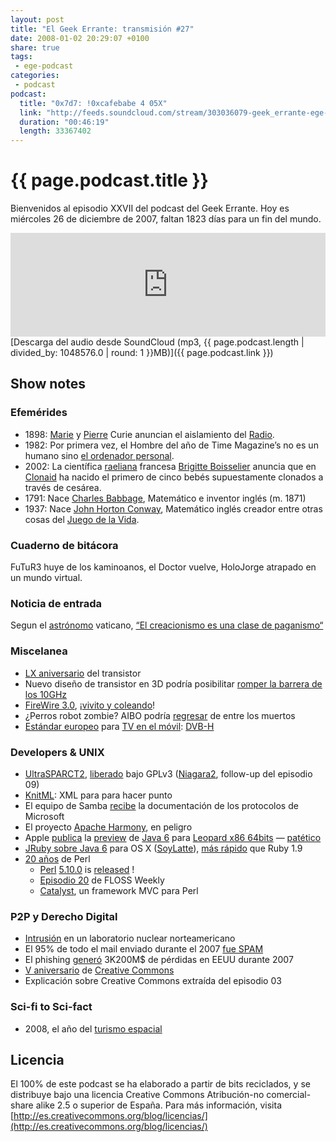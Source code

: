 ```yaml
---
layout: post
title: "El Geek Errante: transmisión #27"
date: 2008-01-02 20:29:07 +0100
share: true
tags:
 - ege-podcast
categories:
 - podcast
podcast:
  title: "0x7d7: !0xcafebabe 4 05X"
  link: "http://feeds.soundcloud.com/stream/303036079-geek_errante-ege-podcast-ep27.mp3"
  duration: "00:46:19"
  length: 33367402
---
```


# {{ page.podcast.title }}
Bienvenidos al episodio XXVII del podcast del Geek Errante. Hoy es miércoles 26 de diciembre de 2007, faltan 1823 días para un fin del mundo.

<iframe width="100%" height="166" scrolling="no" frameborder="no" src="https://w.soundcloud.com/player/?url=https%3A//api.soundcloud.com/tracks/303036079&amp;color=ff5500&amp;auto_play=false&amp;hide_related=false&amp;show_comments=true&amp;show_user=true&amp;show_reposts=false"></iframe>
[Descarga del audio desde SoundCloud (mp3, {{ page.podcast.length | divided_by: 1048576.0 | round: 1 }}MB)]({{ page.podcast.link }})

## Show notes

### Efemérides
- 1898: [Marie](https://en.wikipedia.org/wiki/Marie_Curie) y [Pierre](https://en.wikipedia.org/wiki/Pierre_Curie) Curie anuncian el aislamiento del [Radio](https://en.wikipedia.org/wiki/Radium).
- 1982: Por primera vez, el Hombre del año de Time Magazine’s no es un humano sino [el ordenador personal](http://content.time.com/time/covers/0,16641,19830103,00.html).
- 2002: La científica [raeliana](https://en.wikipedia.org/wiki/Ra%C3%ABlism) francesa [Brigitte Boisselier](https://en.wikipedia.org/wiki/Brigitte_Boisselier) anuncia que en [Clonaid](https://en.wikipedia.org/wiki/Clonaid) ha nacido el primero de cinco bebés supuestamente clonados a través de cesárea.
- 1791: Nace [Charles Babbage](https://en.wikipedia.org/wiki/Charles_Babbage), Matemático e inventor inglés (m. 1871)
- 1937: Nace [John Horton Conway](https://en.wikipedia.org/wiki/John_Horton_Conway), Matemático inglés creador entre otras cosas del [Juego de la Vida](https://en.wikipedia.org/wiki/Conway's_Game_of_Life).

### Cuaderno de bitácora
FuTuR3 huye de los kaminoanos, el Doctor vuelve, HoloJorge atrapado en un mundo virtual.

### Noticia de entrada
Segun el [astrónomo](https://en.wikipedia.org/wiki/Guy_Consolmagno) vaticano, [“El creacionismo es una clase de paganismo“](https://www.reddit.com/r/reddit.com/comments/5fdh/creationism_dismissed_as_a_kind_of_paganism_by/)

### Miscelanea
- [LX aniversario](https://www.engadget.com/2007/12/16/sixty-years-ago-today-the-transistor-and-modern-electronics/) del transistor
- Nuevo diseño de transistor en 3D podría posibilitar [romper la barrera de los 10GHz](http://arstechnica.com/gadgets/2007/12/new-transistor-design-may-kick-off-race-to-10ghz/)
- [FireWire 3.0](https://en.wikipedia.org/wiki/IEEE_1394#FireWire_S1600_and_S3200), ¡[vivito y coleando](https://hardware.slashdot.org/story/07/12/14/2037209/firewire-spec-to-boost-data-speeds-to-32-gbps)!
- ¿Perros robot zombie? AIBO podría [regresar](https://www.engadget.com/2007/12/09/is-aibo-returning-from-the-dead/) de entre los muertos
- [Estándar europeo](http://web.archive.org/web/20071201083428/http://today.reuters.com/news/articlenews.aspx?type=technologyNews&storyid=2007-11-29T121827Z_01_L29516007_RTRUKOC_0_US-EU-TELECOMS-TELEVISION.xml) para [TV en el móvil](https://hipertextual.com/archivo/2007/11/dvb-h-sera-el-estandar-en-europa-para-la-tv-en-el-movil/): [DVB-H](https://www.dvb.org/)

### Developers & UNIX
- [UltraSPARCT2](http://www.internetnews.com/dev-news/article.php/3715726), [liberado](https://hardware.slashdot.org/story/07/12/12/2250242/sun-niagara-2-cpu-now-open-source) bajo GPLv3 ([Niagara2](https://en.wikipedia.org/wiki/OpenSPARC), follow-up del episodio 09)
- [KnitML](http://boingboing.net/2007/12/12/knitml-standardsdefi.html): XML para para hacer punto
- El equipo de Samba [recibe](http://web.archive.org/web/20081227075754/http://news.samba.org/announcements/pfif/) la documentación de los protocolos de Microsoft
- El proyecto [Apache Harmony](https://en.wikipedia.org/wiki/Apache_Harmony), en peligro
- Apple [publica](http://web.archive.org/web/20081210031509/http://developer.apple.com/java/) la [preview](https://www.engadget.com/2007/12/19/java-6-developer-preview-now-available-for-leopard/) de [Java 6](http://www.javalobby.org/java/forums/t104771.html?) para [Leopard x86 64bits](http://web.archive.org/web/20081021062832/http://cld.blog-city.com/apple_throws_a_small_bone_to_java_developers_soylatte_offer.htm) — [patético](http://www.cultofmac.com/1586/apple-puts-out-java-6-for-leopard-only-pathetic/1586/)
- [JRuby sobre Java 6](http://headius.blogspot.com.es/2007/11/java-6-port-for-os-x-tiger-and-leopard.html) para OS X ([SoyLatte](http://landonf.bikemonkey.org/static/soylatte/)), [más rápido](https://groups.google.com/forum/#!topic/jruby-developers/MEvrxZC4vDU) que Ruby 1.9
- [20 años](http://archive.wired.com/science/discoveries/news/2007/12/dayintech_1218) de Perl
    - [Perl](http://grokbase.com/t/perl/perl5-porters/07cj290tar/perl-5-10-0-is-released) [5.10.0](http://search.cpan.org/~rgarcia/perl-5.10.0/pod/perl5100delta.pod) is [released](https://developers.slashdot.org/story/07/12/19/133214/perl-510-20-year-anniversary) !
    - [Episodio 20](https://www.twit.tv/shows/floss-weekly/episodes/20) de FLOSS Weekly
    - [Catalyst](http://www.catalystframework.org/), un framework MVC para Perl

### P2P y Derecho Digital
- [Intrusión](http://web.archive.org/web/20081121105357/http://www.kriptopolis.org/intrusion-en-laboratorio-nuclear-norteamericano) en un laboratorio nuclear norteamericano
- El 95% de todo el mail enviado durante el 2007 [fue SPAM](https://www.cnet.com/news/study-95-percent-of-all-e-mail-sent-in-2007-was-spam/)
- El phishing [generó](https://it.slashdot.org/story/07/12/19/1528248/32-billion-dollars-lost-to-phishing-in-2007) 3K200M$ de pérdidas en EEUU durante 2007
- [V aniversario](http://es.creativecommons.org/blog/quinto-aniversario/) de [Creative Commons](http://www.20minutos.es/noticia/322028/0/cumple/creative/commons/)
- Explicación sobre Creative Commons extraída del episodio 03

### Sci-fi to Sci-fact
- 2008, el año del [turismo espacial](https://science.slashdot.org/story/07/12/10/1318213/2008-the-year-of-the-spaceship)

## Licencia
El 100% de este podcast se ha elaborado a partir de bits reciclados, y se distribuye bajo una licencia Creative Commons Atribución-no comercial-share alike 2.5 o superior de España. Para más información, visita [http://es.creativecommons.org/blog/licencias/](http://es.creativecommons.org/blog/licencias/)

